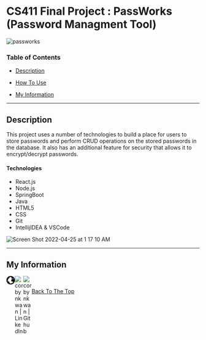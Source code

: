 # CS411 Final Project : PassWorks (Password Managment Tool)
![passworks](https://user-images.githubusercontent.com/67235656/165024876-e7823501-42b9-4e86-a414-52a537e93091.png)

### Table of Contents

- [Description](#description)
- [How To Use](#how-to-use)

- [My Information](#My-Information)

---

## Description

This project uses a number of technologies to build a place for users to store passwords and perform CRUD operations on the stored passwords in the database. It also has an additional feature for security that allows it to encrypt/decrypt passwords. 

#### Technologies

- React.js
- Node.js
- SpringBoot
- Java
- HTML5
- CSS
- Git
- IntellijIDEA & VSCode 


 <img width="1440" alt="Screen Shot 2022-04-25 at 1 17 10 AM" src="https://user-images.githubusercontent.com/67235656/165025017-a95b0c05-e041-4a9d-bab3-49496af96a50.png">

---



## My Information
[<img align="left" alt="corbynkwan" width="22px" src="https://raw.githubusercontent.com/iconic/open-iconic/master/svg/globe.svg" />](https://ksapru.github.io/portf/)
[<img align="left" alt="corbynkwan | LinkedIn" width="22px" src="https://cdn.jsdelivr.net/npm/simple-icons@v3/icons/linkedin.svg" />](https://www.linkedin.com/in/krish-sapru-189291178/)
[<img align="left" alt="corbynkwan | Github" width="22px" src="https://cdn.jsdelivr.net/npm/simple-icons@v3/icons/github.svg" />](https://github.com/ksapru)




<br>

[Back To The Top](#4Hour-Fruit-Shop-Website-Coding-Challenge)
